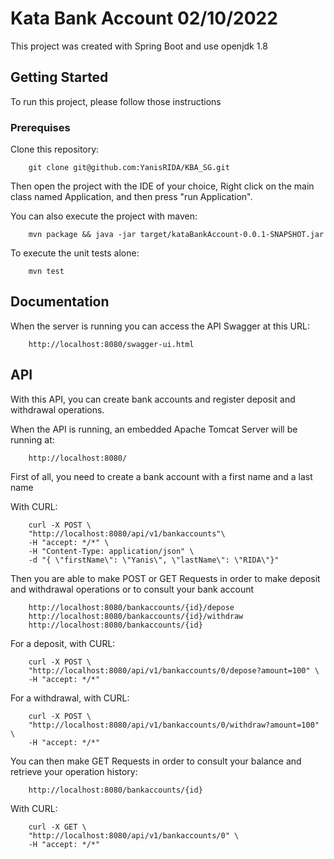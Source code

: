 # Kata Bank Account 02/10/2022

This project was created with Spring Boot and use openjdk 1.8

## Getting Started

To run this project, please follow those instructions

### Prerequises

Clone this repository:

```text
    git clone git@github.com:YanisRIDA/KBA_SG.git
```

Then open the project with the IDE of your choice, Right click on the main class named Application, and then press "run Application".

You can also execute the project with maven:
```text
    mvn package && java -jar target/kataBankAccount-0.0.1-SNAPSHOT.jar
```

To execute the unit tests alone:
```text
    mvn test
```

## Documentation

When the server is running you can access the API Swagger at this URL:

```text
    http://localhost:8080/swagger-ui.html
```

## API

With this API, you can create bank accounts and register deposit and withdrawal operations.

When the API is running, an embedded Apache Tomcat Server will be running at:

```text
    http://localhost:8080/
```  

First of all, you need to create a bank account with a first name and a last name

With CURL:
```CURL
    curl -X POST \
    "http://localhost:8080/api/v1/bankaccounts"\
    -H "accept: */*" \
    -H "Content-Type: application/json" \
    -d "{ \"firstName\": \"Yanis\", \"lastName\": \"RIDA\"}"
```  

Then you are able to make POST or GET Requests in order to make deposit and withdrawal operations 
or to consult your bank account

```text
    http://localhost:8080/bankaccounts/{id}/depose
    http://localhost:8080/bankaccounts/{id}/withdraw
    http://localhost:8080/bankaccounts/{id}
```  

For a deposit, with CURL:

```CURL
    curl -X POST \
    "http://localhost:8080/api/v1/bankaccounts/0/depose?amount=100" \
    -H "accept: */*"
```  

For a withdrawal, with CURL:

```CURL
    curl -X POST \
    "http://localhost:8080/api/v1/bankaccounts/0/withdraw?amount=100" \
    -H "accept: */*"
```  

You can then make GET Requests in order to consult your balance and retrieve your operation history:

```text
    http://localhost:8080/bankaccounts/{id}
```  

With CURL:

```CURL
    curl -X GET \
    "http://localhost:8080/api/v1/bankaccounts/0" \
    -H "accept: */*"
```  


